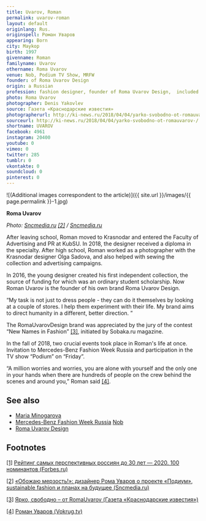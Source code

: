 ```yaml
---
title: Uvarov, Roman
permalink: uvarov-roman
layout: default
originlang: Rus.
originspell: Роман Уваров
appearing: Born
city: Maykop
birth: 1997
givenname: Roman
familyname: Uvarov
othername: Roma Uvarov
venue: Nob, Podium TV Show, MRFW
founder: of Roma Uvarov Design
origin: a Russian
profession: fashion designer, founder of Roma Uvarov Design,  included in the rating of the most promising Russians under 30 - 2020 by Forbes
photo: Roma Uvarov
photographer: Denis Yakovlev
source: Газета «Краснодарские известия»
photographerurl: http://ki-news.ru/2018/04/04/yarko-svobodno-ot-romauvarov-/
sourceurl: http://ki-news.ru/2018/04/04/yarko-svobodno-ot-romauvarov-/
shortname: UVAROV
facebook: 4961
instagram: 20400
youtube: 0
vimeo: 0
twitter: 285
tumblr: 0
vkontakte: 0
soundcloud: 0
pinterest: 0
---
```


![(Additional images correspondent to the article)]({{ site.url }}/images/{{ page.permalink }}-1.jpg)

**Roma Uvarov**

*Photo: [Sncmedia.ru](http://www.sncmedia.ru/fashion/obozhayu-merzost-dizayner-roma-uvarov-o-proekte-podium-sustainable-fashion-i-planakh-na-budushchee/) <span id="a2">[\[2\]](#f2)</span> / [Sncmedia.ru](http://www.sncmedia.ru/fashion/obozhayu-merzost-dizayner-roma-uvarov-o-proekte-podium-sustainable-fashion-i-planakh-na-budushchee/)*

After leaving school, Roman moved to Krasnodar and entered the Faculty of Advertising and PR at KubSU. In 2018, the designer received a diploma in the specialty. After high school, Roman worked as a photographer with the Krasnodar designer Olga Sadova, and also helped with sewing the collection and advertising campaigns.

In 2016, the young designer created his first independent collection, the source of funding for which was an ordinary student scholarship. Now Roman Uvarov is the founder of his own brand Roma Uvarov Design.

“My task is not just to dress people - they can do it themselves by looking at a couple of stores. I help them experiment with their life. My brand aims to direct humanity in a different, better direction. ”

The RomaUvarovDesign brand was appreciated by the jury of the contest “New Names in Fashion” <span id="a3">[\[3\]](#f3)</span>, initiated by Sobaka.ru magazine.

In the fall of 2018, two crucial events took place in Roman's life at once. Invitation to Mercedes-Benz Fashion Week Russia and participation in the TV show “Podium” on “Friday”.

“A million worries and worries, you are alone with yourself and the only one in your hands when there are hundreds of people on the crew behind the scenes and around you,” Roman said <span id="a4">[\[4\]](#f4)</span>.

## See also

+ [Maria Minogarova](minogarova-maria)
+ [Mercedes-Benz Fashion Week Russia](mercedes-benz-fashion-week-russia)
[Nob](nob)
+ [Roma Uvarov Design](roma-uvarov-design)

## Footnotes

[[1]](#a1) <span id="f1"></span> [Рейтинг самых перспективных россиян до 30 лет — 2020. 100 номинантов (Forbes.ru)](https://www.forbes.ru/karera-i-svoy-biznes/398605-reyting-samyh-perspektivnyh-rossiyan-do-30-let-2020-100-nominantov)

[[2]](#a2) <span id="f2"></span> [«Обожаю мерзость!»: дизайнер Рома Уваров о проекте «Подиум», sustainable fashion и планах на будущее (Sncmedia.ru)](http://www.sncmedia.ru/fashion/obozhayu-merzost-dizayner-roma-uvarov-o-proekte-podium-sustainable-fashion-i-planakh-na-budushchee/)

[[3]](#a3) <span id="f3"></span> [Ярко, свободно – от RomaUvarov (Газета «Краснодарские известия»)](http://ki-news.ru/2018/04/04/yarko-svobodno-ot-romauvarov-/)

[[4]](#a4) <span id="f4"></span> [Роман Уваров (Vokrug.tv)](https://www.vokrug.tv/person/show/roman_uvarov/)
